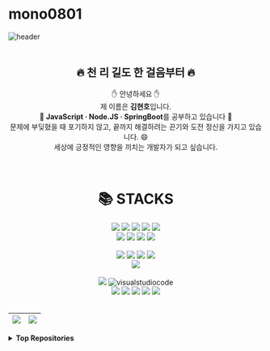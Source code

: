 # mono0801

<!--
**mono0801/mono0801** is a ✨ _special_ ✨ repository because its `README.md` (this file) appears on your GitHub profile.

Here are some ideas to get you started:

- 🔭 I’m currently working on ...
- 🌱 I’m currently learning ...
- 👯 I’m looking to collaborate on ...
- 🤔 I’m looking for help with ...
- 💬 Ask me about ...
- 📫 How to reach me: ...
- 😄 Pronouns: ...
- ⚡ Fun fact: ...
-->

![header](https://capsule-render.vercel.app/api?type=waving&height=250&color=gradient&text=Mono0801%20/%20Sellen's%20-nl-GitHub&reversal=true&textBg=false&fontSize=40&fontAlignY=26&fontColor=FFFFFF&animation=fadeIn&desc=Welcome!%20My%20Profile&descAlignY=60&descSize=25&strokeWidth=1)
<br>
<br>

<div align="center">
  <h2>🔥 천 리 길도 한 걸음부터 🔥</h2>
  ✋ 안녕하세요 ✋<br>
  제 이름은 <b>김현호</b>입니다.<br>
  📖 <b>JavaScript · Node.JS · SpringBoot</b>를 공부하고 있습니다 📖<br>
  문제에 부딪혔을 때 포기하지 않고, 끝까지 해결하려는 끈기와 도전 정신을 가지고 있습니다. 😄 <br>
  세상에 긍정적인 영향을 끼치는 개발자가 되고 싶습니다.
</div>

<br>
<br>

<div align=center><h1>📚 STACKS</h1></div>

<div align=center> 
  <img src="https://img.shields.io/badge/Java-007396?style=flat&logo=openjdk&logoColor=white"> 
  <img src="https://img.shields.io/badge/html5-E34F26?style=flat&logo=html5&logoColor=white"> 
  <img src="https://img.shields.io/badge/css-1572B6?style=flat&logo=css3&logoColor=white"> 
  <img src="https://img.shields.io/badge/javascript-F7DF1E?style=flat&logo=javascript&logoColor=white"> 
  <img src="https://img.shields.io/badge/typescript-3178C6?style=flat&logo=typescript&logoColor=white"/> 
  <br>
  
  <img src="https://img.shields.io/badge/mysql-4479A1?style=flat&logo=mysql&logoColor=white"> 
  <img src="https://img.shields.io/badge/mariaDB-003545?style=flat&logo=mariaDB&logoColor=white"> 
  <img src="https://img.shields.io/badge/mongoDB-47A248?style=flat&logo=MongoDB&logoColor=white">
  <img src="https://img.shields.io/badge/firebase-FFCA28?style=flat&logo=firebase&logoColor=white">
  <br><br>
  
  <img src="https://img.shields.io/badge/react-61DAFB?style=for-the-badge&logo=react&logoColor=black"> 
  <img src="https://img.shields.io/badge/node.js-339933?style=for-the-badge&logo=Node.js&logoColor=white">
  <img src="https://img.shields.io/badge/spring-6DB33F?style=for-the-badge&logo=spring&logoColor=white"> 
  <img src="https://img.shields.io/badge/express-000000?style=for-the-badge&logo=express&logoColor=white">
  <br>

  <img src="https://img.shields.io/badge/Amazon AWS-232F3E?style=flat-square&logo=amazonwebservices&logoColor=white"> 
  <br><br>

  <img src="https://img.shields.io/badge/IntelliJ%20IDEA-000000?style=for-the-badge&logo=intellijidea&logoColor=white">
  <img src="http://img.shields.io/badge/visual_studio_code-007ACC?style=for-the-badge&logo=visualstudiocode&logoColor=white" alt="visualstudiocode">  <!-- VS code -->
  <br>
  
  <img src="https://img.shields.io/badge/github-181717?style=for-the-badge&logo=github&logoColor=white">
  <img src="https://img.shields.io/badge/git-F05032?style=for-the-badge&logo=git&logoColor=white">
  <img src="https://img.shields.io/badge/Notion-000000?style=for-the-badge&logo=notion&logoColor=white"> 
  <img src="https://img.shields.io/badge/Discord-5865F2?style=for-the-badge&logo=discord&logoColor=white">
  <img src="https://img.shields.io/badge/Slack-4A154B?style=for-the-badge&logo=slack&logoColor=white">
</div>

<br>

| <a href="https://github.com/mono0801"><img align="center" src="https://github-readme-stats.vercel.app/api?username=mono0801&theme=github_dark&show_icons=true&count_private=true&include_all_commits=true" /></a> | <a href="https://github.com/mono0801"><img align="center" src="https://github-readme-stats.vercel.app/api/top-langs/?username=mono0801&theme=react&layout=compact&langs_count=10" /></a> |
| ------------- | ------------- |
<!-- ![Anurag's GitHub stats](https://github-readme-stats.vercel.app/api?username=mono0801&theme=github_dark&show_icons=true&count_private=true&include_all_commits=true) 
[![Top Langs](https://github-readme-stats.vercel.app/api/top-langs/?username=mono0801&theme=react&layout=compact&langs_count=5)](https://github.com/anuraghazra/github-readme-stats) -->

<details>
  <summary><strong> Top Repositories </strong></summary>
  
  <a href="https://github.com/mono0801/ZIC-Server">
    <img align="center" src="https://github-readme-stats.vercel.app/api/pin/?username=mono0801&repo=ZIC-Server&theme=default" />
  </a>
  <a href="https://github.com/mono0801/ZIC-Client">
    <img align="center" src="https://github-readme-stats.vercel.app/api/pin/?username=mono0801&repo=ZIC-Client&theme=default" />
  </a>
  <br>
  <a href="https://github.com/mono0801/MERN-Blog">
    <img align="center" src="https://github-readme-stats.vercel.app/api/pin/?username=mono0801&repo=MERN-Blog&theme=default" />
  </a>
</details>
